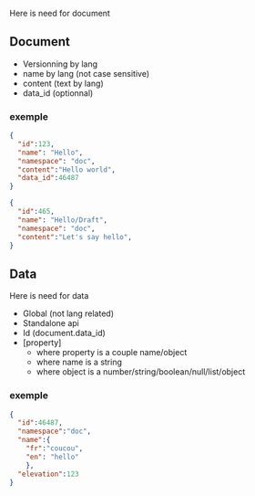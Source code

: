 Here is need for document

## Document
* Versionning by lang
* name by lang (not case sensitive)
* content (text by lang)
* data_id (optionnal)

### exemple
```json
{
  "id":123,
  "name": "Hello",
  "namespace": "doc",
  "content":"Hello world",
  "data_id":46487
}
```

```json
{
  "id":465,
  "name": "Hello/Draft",
  "namespace": "doc",
  "content":"Let's say hello",
}
```

## Data
Here is need for data
* Global (not lang related)
* Standalone api
* Id (document.data_id)
* [property]
  * where property is a couple name/object
  * where name is a string
  * where object is a number/string/boolean/null/list/object
  
### exemple
```json
{
  "id":46487,
  "namespace":"doc",
  "name":{
    "fr":"coucou",
    "en": "hello"
    },
  "elevation":123
}
```
    
